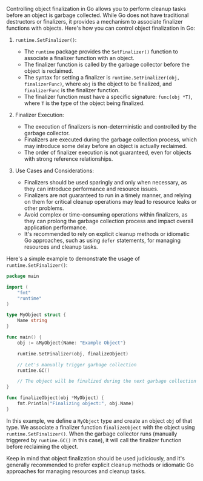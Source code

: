 Controlling object finalization in Go allows you to perform cleanup tasks before an object is garbage collected. While Go does not have traditional destructors or finalizers, it provides a mechanism to associate finalizer functions with objects. Here's how you can control object finalization in Go:

1. `runtime.SetFinalizer()`:
   - The `runtime` package provides the `SetFinalizer()` function to associate a finalizer function with an object.
   - The finalizer function is called by the garbage collector before the object is reclaimed.
   - The syntax for setting a finalizer is `runtime.SetFinalizer(obj, finalizerFunc)`, where `obj` is the object to be finalized, and `finalizerFunc` is the finalizer function.
   - The finalizer function must have a specific signature: `func(obj *T)`, where `T` is the type of the object being finalized.

2. Finalizer Execution:
   - The execution of finalizers is non-deterministic and controlled by the garbage collector.
   - Finalizers are executed during the garbage collection process, which may introduce some delay before an object is actually reclaimed.
   - The order of finalizer execution is not guaranteed, even for objects with strong reference relationships.

3. Use Cases and Considerations:
   - Finalizers should be used sparingly and only when necessary, as they can introduce performance and resource issues.
   - Finalizers are not guaranteed to run in a timely manner, and relying on them for critical cleanup operations may lead to resource leaks or other problems.
   - Avoid complex or time-consuming operations within finalizers, as they can prolong the garbage collection process and impact overall application performance.
   - It's recommended to rely on explicit cleanup methods or idiomatic Go approaches, such as using `defer` statements, for managing resources and cleanup tasks.

Here's a simple example to demonstrate the usage of `runtime.SetFinalizer()`:

```go
package main

import (
	"fmt"
	"runtime"
)

type MyObject struct {
	Name string
}

func main() {
	obj := &MyObject{Name: "Example Object"}

	runtime.SetFinalizer(obj, finalizeObject)

	// Let's manually trigger garbage collection
	runtime.GC()

	// The object will be finalized during the next garbage collection
}

func finalizeObject(obj *MyObject) {
	fmt.Println("Finalizing object:", obj.Name)
}
```

In this example, we define a `MyObject` type and create an object `obj` of that type. We associate a finalizer function `finalizeObject` with the object using `runtime.SetFinalizer()`. When the garbage collector runs (manually triggered by `runtime.GC()` in this case), it will call the finalizer function before reclaiming the object.

Keep in mind that object finalization should be used judiciously, and it's generally recommended to prefer explicit cleanup methods or idiomatic Go approaches for managing resources and cleanup tasks.